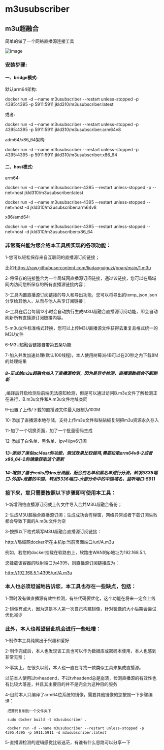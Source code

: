# m3usubscriber
## m3u超融合

简单的做了一个网络直播源连接工具


![image](https://raw.githubusercontent.com/liudaoguiguzi/m3u_subscriber/main/%E5%9B%BE%E7%89%871.png)

### 安装步骤:

#### 一、bridge模式:

默认arm64架构:

docker run -d --name m3usubscriber --restart unless-stopped -p 4395:4395 -p 5911:5911  jkld310/m3usubscriber:latest  

或者:

docker run -d --name m3usubscriber --restart unless-stopped -p 4395:4395 -p 5911:5911  jkld310/m3usubscriber:arm64v8

adm64/x86_64架构:

docker run -d --name m3usubscriber --restart unless-stopped -p 4395:4395 -p 5911:5911  jkld310/m3usubscriber:x86_64   

#### 二、host模式:

arm64:

docker run -d --name m3usubscriber-4395 --restart unless-stopped -p --net=host  jkld310/m3usubscriber:latest  

docker run -d --name m3usubscriber-4395 --restart unless-stopped --net=host -d jkld310/m3usubscriber:arm64v8

x86/amd64:

docker run -d --name m3usubscriber-4395 --restart unless-stopped --net=host -d jkld310/m3usubscriber:x86_64   

### 非常高兴能为您介绍本工具所实现的各项功能：

1-您可以轻松保存来自互联网的直播源订阅链接；

比如:https://raw.githubusercontent.com/liudaoguiguzi/ppap/main/1.m3u

2-将保存的链接整合为一个局域网直播源订阅链接，通过该链接，您可以在局域网内访问您所保存的所有直播源链接内容；

3-工具内置直播源订阅链接的导入和导出功能，您可以将导出的temp_json.json分享给其他人，从而与他人共享订阅链接；

4-工具在后台每隔12小时会自动执行生成M3U超融合直播源订阅功能，即会自动刷新所有直播源订阅链接内容。

5-m3u文件标准格式转换，您可以上传M3U直播源文件获得去重复且格式统一的M3U文件

6-M3U超融合链接自带第五条功能

7-加入并发加速处理(默认100线程)，本人使用树莓派4B可以在20秒之内下载8M的处理结果

##### 8-正式给m3u超融合加入了直播源检测，因为是异步检测，直播源数据会不断刷新

,编译后开启检测后前端无法感知检测，但是可以通过访问B.m3u文件了解检测正在进行，B.m3u文件和A.m3u文件地址类同

9-设置了上传/下载的直播源文件最大限制为100M

10-添加了直播源本地存储，支持上传m3u文件和粘贴板复制把m3u资源永久存入

11-加了一个切换页面，加了一个批量密码生成

12-添加了白名单、黑名单、ipv4\ipv6订阅

##### 13-添加了类似acl4ssr的功能，测试效果比较弱鸡,需要拉取arm64v8-2或者x86_64-2的镜像获取这个更新

##### 14-增加了基于redis的dns分流器，配合白名单和黑名单进行分流，转发5335端口-外国+泄露的中国，转发5336端口-大部分命中的中国域名，监听端口-5911

### 接下来，您只需要按照以下步骤即可使用本工具：

1-新增网络直播源订阅或上传文件导入合并M3U超融合备份；

2-生成M3U超融合直播源订阅；生成成功会有弹窗，网络异常或者下载订阅失败都会导致下面的A.m3u文件为空

3-按照以下格式填写M3U超融合直播源订阅链接：

http://局域网docker所在主机ip:当前页面端口/url/A.m3u

例如，若您的docker挂载在软路由上，软路由WAN的ip地址为192.168.5.1，

您挂载该容器的映射端口为4395，则直播源订阅链接应为：

http://192.168.5.1:4395/url/A.m3u

### 本人也必须坦诚地告诉您，本工具也存在一些缺点，包括：

1-暂时没有做直播源有效性检测，有些代码要优化，这个功能在将来一定会上线

2-镜像有点大，因为这是本人第一次自己构建镜像，针对镜像的大小后期会尝试优化减少

### 此外，本人也希望借此机会进行一些吐槽：

1-制作本工具纯属出于兴趣和爱好

2-制作完成后，本人也发现该工具也可以作为数据库或密码本使用，本人也感到非常无奈；

3-事实上，在很久以前，本人也一直在寻找一款类似工具来集成直播源。

以前本人使用过tvheadend，不过tvheadend总是崩溃，检测直播源的有效性也有比较大落差，并且其主要目的并不是完全为这种目的服务

4-目前本人只编译了arm64位系统的镜像，需要其他镜像的您按照一下步骤编译：

     把源码复制到一个文件夹下
    
     sudo docker build -t m3usubscriber .     
    
     docker run -d --name m3usubscriber --restart unless-stopped -p 4395:4395 -p 5911:5911 -d m3usubscriber:latest
     
5-直播源检测的逻辑感觉比较迷茫，有谁有什么思路可以分享一下

